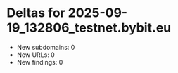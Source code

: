 # Deltas for 2025-09-19_132806_testnet.bybit.eu
- New subdomains: 0
- New URLs: 0
- New findings: 0
